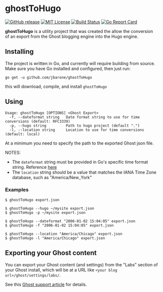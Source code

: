 # ghostToHugo

[![GitHub release](https://img.shields.io/github/release/jbarone/ghostToHugo.svg)](https://github.com/jbarone/ghostToHugo/releases/latest)
[![MIT License](https://img.shields.io/badge/license-MIT-brightgreen.svg)](/LICENSE)
[![Build Status](https://travis-ci.org/jbarone/ghostToHugo.svg?branch=master)](https://travis-ci.org/jbarone/ghostToHugo)
[![Go Report Card](https://goreportcard.com/badge/github.com/jbarone/ghostToHugo)](https://goreportcard.com/report/github.com/jbarone/ghostToHugo)

**ghostToHugo** is a utility project that was created the allow the conversion
of an export from the Ghost blogging engine into the Hugo engine.

## Installing

The project is written in Go, and currently will require building from source.
Make sure you have Go installed and configured, then just run:

```
go get -u github.com/jbarone/ghostToHugo
```

this will download, compile, and install `ghostToHugo`

## Using

```
Usage: ghostToHugo [OPTIONS] <Ghost Export>
  -f, --dateformat string   Date format string to use for time conversions (default: RFC3339)
  -p, --hugo string         Path to hugo project (default ".")
  -l, --location string     Location to use for time conversions (default: local)
```

At a minimum you need to specify the path to the exported Ghost json file.

NOTES: 

- The `dateformat` string must be provided in Go's specific time format string. Reference [here](https://gobyexample.com/time-formatting-parsing)
- The `location` string should be a value that matches the IANA Time Zone database, such as "America/New_York"

### Examples

```
$ ghostToHugo export.json
```

```
$ ghostToHugo --hugo ~/mysite export.json
$ ghostToHugo -p ~/mysite export.json
```

```
$ ghostToHugo --dateformat "2006-01-02 15:04:05" export.json
$ ghostToHugo -f "2006-01-02 15:04:05" export.json
```

```
$ ghostToHugo --location "America/Chicago" export.json
$ ghostToHugo -l "America/Chicago" export.json
```

## Exporting your Ghost content
You can export your Ghost content (and settings) from the "Labs" section of your Ghost install, which will be at a URL like `<your blog url>/ghost/settings/labs/`.

See this [Ghost support article](https://help.ghost.org/hc/en-us/articles/224112927-Import-Export-Data) for details.
